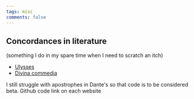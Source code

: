 ```yaml
---
tags: misc
comments: false
---
```

## Concordances in literature

(something I do in my spare time when I need to scratch an itch)

* [Ulysses](https://joyceconcordance.andreamoro.net)
* [Divina commedia](https://danteconcordance.andreamoro.net)

I still struggle with apostrophes in Dante's so that code is to be considered beta. Github code link on each website

